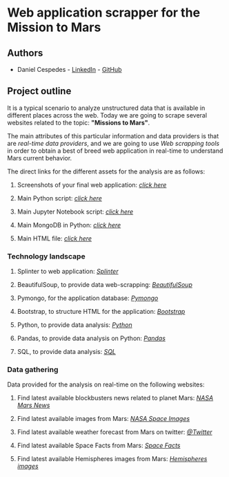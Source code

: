 # Web application scrapper for the Mission to Mars 

## Authors 
* Daniel Cespedes - [LinkedIn](https://www.linkedin.com/in/selinzorob/) - [GitHub](https://github.com/danielczz)

## Project outline

It is a typical scenario to analyze unstructured data that is available in different places across the web. Today we are going to scrape several websites related to the topic: **"Missions to Mars"**.

The main attributes of this particular information and data providers is that are _real-time data providers_, and we are going to use _Web scrapping tools_ in order to obtain a best of breed web application in real-time to understand Mars current behavior.

The direct links for the different assets for the analysis are as follows:

1. Screenshots of your final web application: 
[_click here_](https://github.com/danielczz/)

1. Main Python script: 
[_click here_](https://github.com/danielczz/)

1. Main Jupyter Notebook script: 
[_click here_](https://github.com/danielczz/)


1. Main MongoDB in Python: 
[_click here_](https://github.com/danielczz/)

1. Main HTML file: 
[_click here_](https://github.com/danielczz/)

### **Technology landscape**

1. Splinter to web application: 
[_Splinter_](https://splinter.readthedocs.io/en/latest/)

1. BeautifulSoup, to provide data web-scrapping: 
[_BeautifulSoup_](https://www.crummy.com/software/BeautifulSoup/bs4/doc/)

1. Pymongo, for the application database: 
[_Pymongo_](https://api.mongodb.com/python/current/
)

1. Bootstrap, to structure HTML for the application: 
[_Bootstrap_](https://getbootstrap.com/)

1. Python, to provide data analysis: 
[_Python_](https://www.python.org/)

1. Pandas, to provide data analysis on Python: 
[_Pandas_](https://pandas.pydata.org/)

1. SQL, to provide data analysis: 
[_SQL_](https://es.wikipedia.org/wiki/SQL)
### **Data gathering**

Data provided for the analysis on real-time on the following websites: 

1. Find latest available blockbusters news related to planet Mars: 
[_NASA Mars News_](https://mars.nasa.gov/news/?page=0&per_page=40&order=publish_date+desc%2Ccreated_at+desc&search=&category=19%2C165%2C184%2C204&blank_scope=Latest)

1. Find latest available images from Mars: 
[_NASA Space Images_](https://www.jpl.nasa.gov/spaceimages/?search=&category=Mars)

1. Find latest available weather forecast from Mars on twitter: [_@Twitter_](https://twitter.com/marswxreport?lang=en) 


1. Find latest available Space Facts from Mars:
[_Space Facts_](https://space-facts.com/mars/)

1. Find latest available Hemispheres images from Mars: 
[_Hemispheres images_](https://astrogeology.usgs.gov/search/results?q=hemisphere+enhanced&k1=target&v1=Mars)
